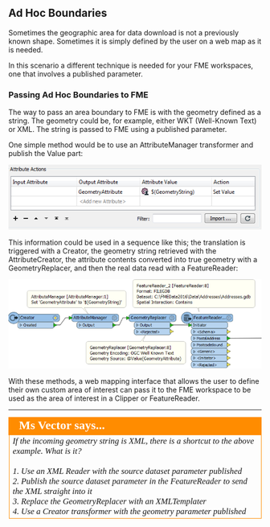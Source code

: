 ## Ad Hoc Boundaries ##

Sometimes the geographic area for data download is not a previously known shape. Sometimes it is simply defined by the user on a web map as it is needed.

In this scenario a different technique is needed for your FME workspaces, one that involves a published parameter.

### Passing Ad Hoc Boundaries to FME ###

The way to pass an area boundary to FME is with the geometry defined as a string. The geometry could be, for example, either WKT (Well-Known Text) or XML. The string is passed to FME using a published parameter.

One simple method would be to use an AttributeManager transformer and publish the Value part:

![](./Images/Img3.28.AttributeManagerGeometryString.png)

This information could be used in a sequence like this; the translation is triggered with a Creator, the geometry string retrieved with the AttributeCreator, the attribute contents converted into true geometry with a GeometryReplacer, and then the real data read with a FeatureReader:

![](./Images/Img3.29.GeometryStringUsedInWorkspace.png)

With these methods, a web mapping interface that allows the user to define their own custom area of interest can pass it to the FME workspace to be used as the area of interest in a Clipper or FeatureReader.

---

<!--Person X Says Section-->

<table style="border-spacing: 0px">
<tr>
<td style="vertical-align:middle;background-color:darkorange;border: 2px solid darkorange">
<i class="fa fa-quote-left fa-lg fa-pull-left fa-fw" style="color:white;padding-right: 12px;vertical-align:text-top"></i>
<span style="color:white;font-size:x-large;font-weight: bold;font-family:serif">Ms Vector says...</span>
</td>
</tr>

<tr>
<td style="border: 1px solid darkorange">
<span style="font-family:serif; font-style:italic; font-size:larger">
If the incoming geometry string is XML, there is a shortcut to the above example. What is it?
<br><br>1. Use an XML Reader with the source dataset parameter published 
<br>2. Publish the source dataset parameter in the FeatureReader to send the XML straight into it 
<br>3. Replace the GeometryReplacer with an XMLTemplater
<br>4. Use a Creator transformer with the geometry parameter published
</span>
</td>
</tr>
</table>
